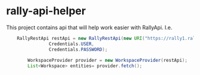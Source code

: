 rally-api-helper
================
This project contains api that will help work easier with RallyApi.
I.e.
```java
  	RallyRestApi restApi = new RallyRestApi(new URI("https://rally1.rallydev.com"),
				Credentials.USER,
				Credentials.PASSWORD);
			
		WorkspaceProvider provider = new WorkspaceProvider(restApi);
		List<Workspace> entities= provider.fetch();

```
